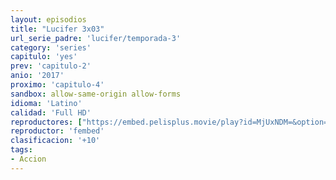 ```yaml
---
layout: episodios
title: "Lucifer 3x03"
url_serie_padre: 'lucifer/temporada-3'
category: 'series'
capitulo: 'yes'
prev: 'capitulo-2'
anio: '2017'
proximo: 'capitulo-4'
sandbox: allow-same-origin allow-forms
idioma: 'Latino'
calidad: 'Full HD'
reproductores: ["https://embed.pelisplus.movie/play?id=MjUxNDM=&option=latin"]
reproductor: 'fembed'
clasificacion: '+10'
tags:
- Accion
---
```












